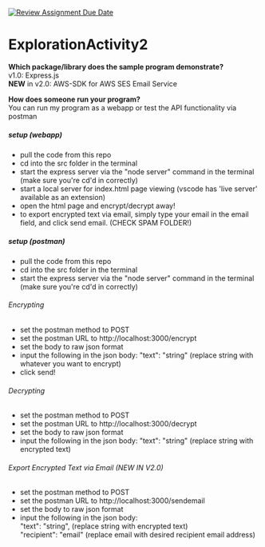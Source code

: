 [![Review Assignment Due Date](https://classroom.github.com/assets/deadline-readme-button-24ddc0f5d75046c5622901739e7c5dd533143b0c8e959d652212380cedb1ea36.svg)](https://classroom.github.com/a/kCrKdl4V)
# ExplorationActivity2


**Which package/library does the sample program demonstrate?**
<br> v1.0: Express.js <br> **NEW** in v2.0: AWS-SDK for AWS SES Email Service

**How does someone run your program?** <br>
You can run my program as a webapp or test the API functionality via postman
##### setup (webapp)

- pull the code from this repo
- cd into the src folder in the terminal
- start the express server via the "node server" command in the terminal (make sure you're cd'd in correctly)
- start a local server for index.html page viewing (vscode has 'live server' available as an extension)
- open the html page and encrypt/decrypt away!
- to export encrypted text via email, simply type your email in the email field, and click send email. (CHECK SPAM FOLDER!)

##### setup (postman)

- pull the code from this repo
- cd into the src folder in the terminal
- start the express server via the "node server" command in the terminal (make sure you're cd'd in correctly)

###### Encrypting
- set the postman method to POST
- set the postman URL to http://localhost:3000/encrypt
- set the body to raw json format
- input the following in the json body: "text": "string" (replace string with whatever you want to encrypt)
- click send!

###### Decrypting
- set the postman method to POST
- set the postman URL to http://localhost:3000/decrypt
- set the body to raw json format
- input the following in the json body: "text": "string" (replace string with encrypted text)

###### Export Encrypted Text via Email (NEW IN V2.0)
- set the postman method to POST
- set the postman URL to http://localhost:3000/sendemail
- set the body to raw json format
- input the following in the json body: <br>
"text": "string", (replace string with encrypted text) <br>
"recipient": "email" (replace email with desired recipient email address)


